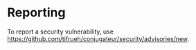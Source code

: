 # Reporting

To report a security vulnerability, use <https://github.com/tifrueh/conjugateur/security/advisories/new>.
